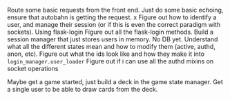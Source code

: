 Route some basic requests from the front end. Just do some basic echoing, ensure that autobahn is getting the request.
x Figure out how to identify a user, and manage their session (or if this is even the correct paradigm with sockets).
	Using flask-login
		Figure out all the flask-login methods. Build a session manager that just stores users in memory. No DB yet. Understand
		what all the different states mean and how to modify them (active, authd, anon, etc).
		Figure out what the ids look like and how they make it into `login_manager.user_loader`
		Figure out if i can use all the authd mixins on socket operations

Maybe get a game started, just build a deck in the game state manager.
Get a single user to be able to draw cards from the deck.

